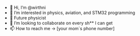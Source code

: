 - 👋 Hi, I’m @wirthni
- 👀 I’m interested in physics, aviation, and STM32 programming
- 🌱 Future physicist
- 💞️ I’m looking to collaborate on every sh** I can get 
- 📫 How to reach me -> [your mom´s phone number]

<!---
wirthni/wirthni is a ✨ special ✨ repository because its `README.md` (this file) appears on your GitHub profile.
You can click the Preview link to take a look at your changes.
--->
